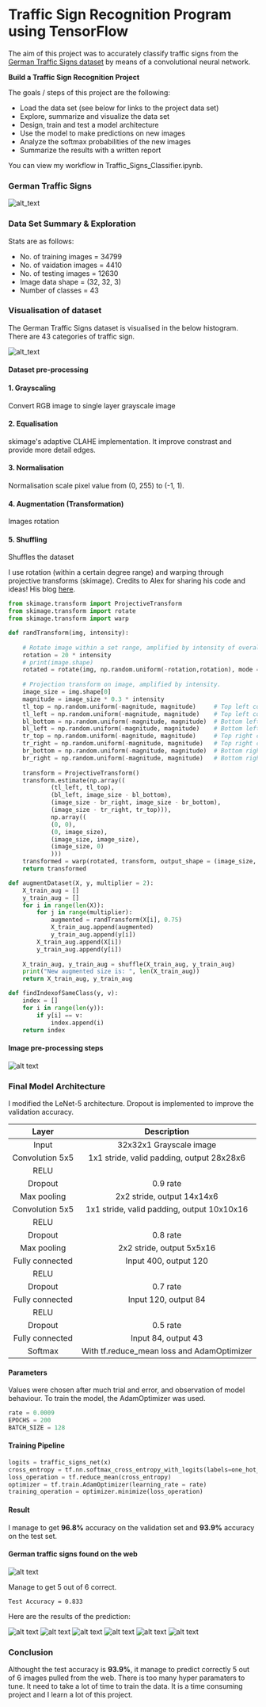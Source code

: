 # **Traffic Sign Recognition Program using TensorFlow**

The aim of this project was to accurately classify traffic signs from the [German Traffic Signs dataset](http://benchmark.ini.rub.de/?section=gtsrb&subsection=dataset) by means of a convolutional neural network.

**Build a Traffic Sign Recognition Project**

The goals / steps of this project are the following:
* Load the data set (see below for links to the project data set)
* Explore, summarize and visualize the data set
* Design, train and test a model architecture
* Use the model to make predictions on new images
* Analyze the softmax probabilities of the new images
* Summarize the results with a written report

You can view my workflow in Traffic_Signs_Classifier.ipynb.

[//]: # (Image References)
[image1]: ./images/origin_bar.png "Visualisation"
[image2]: ./images/updated_bar.png "New Visualisation"
[image3]: ./images/processed_img.png "Processed Images"
[image4]: ./images/all_types.png "43 Traffic signs"
[image5]: ./images/test_img.png "Web images"
[image6]: ./images/result1.png "Web Results 1"
[image7]: ./images/result2.png "Web Results 2"
[image8]: ./images/result3.png "Web Results 3"
[image9]: ./images/result4.png "Web Results 4"
[image10]: ./images/result5.png "Web Results 5"
[image11]: ./images/result6.png "Web Results 6"

### German Traffic Signs
![alt_text][image4]

### Data Set Summary & Exploration
Stats are as follows:
* No. of training images = 34799
* No. of vaidation images = 4410
* No. of testing images = 12630
* Image data shape = (32, 32, 3)
* Number of classes = 43

### Visualisation of dataset
The German Traffic Signs dataset is visualised in the below histogram. There are 43 categories of traffic sign.

![alt_text][image1]

#### Dataset pre-processing

#### 1. Grayscaling
Convert RGB image to single layer grayscale image

#### 2. Equalisation
skimage's adaptive CLAHE implementation. It improve constrast and provide more detail edges.

#### 3. Normalisation
Normalisation scale pixel value from (0, 255) to (-1, 1).

#### 4. Augmentation (Transformation)
Images rotation

#### 5. Shuffling
Shuffles the dataset 

I use rotation (within a certain degree range) and warping through projective transforms (skimage).
Credits to Alex for sharing his code and ideas! His blog [here](http://navoshta.com/).

```python
from skimage.transform import ProjectiveTransform
from skimage.transform import rotate
from skimage.transform import warp

def randTransform(img, intensity):
    
    # Rotate image within a set range, amplified by intensity of overall transform.
    rotation = 20 * intensity
    # print(image.shape)
    rotated = rotate(img, np.random.uniform(-rotation,rotation), mode = 'edge')
    
    # Projection transform on image, amplified by intensity.
    image_size = img.shape[0]
    magnitude = image_size * 0.3 * intensity
    tl_top = np.random.uniform(-magnitude, magnitude)     # Top left corner, top margin
    tl_left = np.random.uniform(-magnitude, magnitude)    # Top left corner, left margin
    bl_bottom = np.random.uniform(-magnitude, magnitude)  # Bottom left corner, bottom margin
    bl_left = np.random.uniform(-magnitude, magnitude)    # Bottom left corner, left margin
    tr_top = np.random.uniform(-magnitude, magnitude)     # Top right corner, top margin
    tr_right = np.random.uniform(-magnitude, magnitude)   # Top right corner, right margin
    br_bottom = np.random.uniform(-magnitude, magnitude)  # Bottom right corner, bottom margin
    br_right = np.random.uniform(-magnitude, magnitude)   # Bottom right corner, right margin
    
    transform = ProjectiveTransform()
    transform.estimate(np.array((
            (tl_left, tl_top),
            (bl_left, image_size - bl_bottom),
            (image_size - br_right, image_size - br_bottom),
            (image_size - tr_right, tr_top))),
            np.array((
            (0, 0),
            (0, image_size),
            (image_size, image_size),
            (image_size, 0)
            )))
    transformed = warp(rotated, transform, output_shape = (image_size, image_size), order = 1, mode = 'edge')
    return transformed

def augmentDataset(X, y, multiplier = 2):
    X_train_aug = []
    y_train_aug = []
    for i in range(len(X)):
        for j in range(multiplier):
            augmented = randTransform(X[i], 0.75)
            X_train_aug.append(augmented)
            y_train_aug.append(y[i])
        X_train_aug.append(X[i])
        y_train_aug.append(y[i])
        
    X_train_aug, y_train_aug = shuffle(X_train_aug, y_train_aug)
    print("New augmented size is: ", len(X_train_aug))
    return X_train_aug, y_train_aug

def findIndexofSameClass(y, v):
    index = []
    for i in range(len(y)):
        if y[i] == v:
            index.append(i)
    return index
```

#### Image pre-processing steps

![alt text][image3]

### Final Model Architecture
I modified the LeNet-5 architecture. Dropout is implemented to improve the validation accuracy.

| Layer         		|     Description	        					| 
|:---------------------:|:---------------------------------------------:| 
| Input         		| 32x32x1 Grayscale image   							| 
| Convolution 5x5     	| 1x1 stride, valid padding, output 28x28x6 	|
| RELU					|												|
| Dropout					|		0.9	rate								|
| Max pooling	      	| 2x2 stride,  output 14x14x6 				|
| Convolution 5x5	    | 1x1 stride, valid padding, output 10x10x16      									|
| RELU					|												|
| Dropout					|		0.8	rate								|
| Max pooling	      	| 2x2 stride,  output 5x5x16 				|
| Fully connected		| Input 400, output 120        									|
| RELU					|												|
| Dropout					|		0.7 rate										|
| Fully connected		| Input 120, output 84        									|
| RELU					|												|
| Dropout					|		0.5 rate										|
| Fully connected		| Input 84, output 43     									|
| Softmax				| With tf.reduce_mean loss and AdamOptimizer        									|

#### Parameters
Values were chosen after much trial and error, and observation of model behaviour. To train the model, the AdamOptimizer was used.
```python
rate = 0.0009
EPOCHS = 200
BATCH_SIZE = 128
```
#### Training Pipeline
```python
logits = traffic_signs_net(x)
cross_entropy = tf.nn.softmax_cross_entropy_with_logits(labels=one_hot_y, logits=logits)
loss_operation = tf.reduce_mean(cross_entropy)
optimizer = tf.train.AdamOptimizer(learning_rate = rate)
training_operation = optimizer.minimize(loss_operation)
```
#### Result
I manage to get **96.8%** accuracy on the validation set and **93.9%** accuracy on the test set.

#### German traffic signs found on the web

![alt text][image5]

Manage to get 5 out of 6 correct.
```
Test Accuracy = 0.833
```

Here are the results of the prediction:

![alt text][image6]
![alt text][image7]
![alt text][image8]
![alt text][image9]
![alt text][image10]
![alt text][image11]

### Conclusion
Althought the test accuracy is **93.9%**, it manage to predict correctly 5 out of 6 images pulled from the web. There is too many hyper paramaters to tune. It need to take a lot of time to train the data. It is a time consuming project and I learn a lot of this project.  

